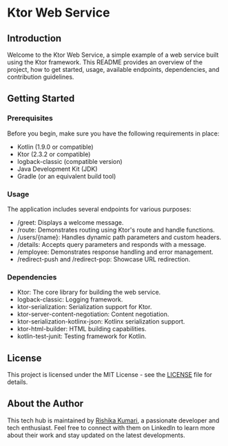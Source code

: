 # Ktor Web Service

## Introduction

Welcome to the Ktor Web Service, a simple example of a web service built using the Ktor framework. This README provides an overview of the project, how to get started, usage, available endpoints, dependencies, and contribution guidelines.

## Getting Started

### Prerequisites

Before you begin, make sure you have the following requirements in place:

- Kotlin (1.9.0 or compatible)
- Ktor (2.3.2 or compatible)
- logback-classic (compatible version)
- Java Development Kit (JDK)
- Gradle (or an equivalent build tool)

### Usage

The application includes several endpoints for various purposes:

   - /greet: Displays a welcome message.
   - /route: Demonstrates routing using Ktor's route and handle functions.
   - /users/{name}: Handles dynamic path parameters and custom headers.
   - /details: Accepts query parameters and responds with a message.
   - /employee: Demonstrates response handling and error management.
   - /redirect-push and /redirect-pop: Showcase URL redirection.


### Dependencies

   - Ktor: The core library for building the web service.
   - logback-classic: Logging framework.
   - ktor-serialization: Serialization support for Ktor.
   - ktor-server-content-negotiation: Content negotiation.
   - ktor-serialization-kotlinx-json: Kotlinx serialization support.
   - ktor-html-builder: HTML building capabilities.
   - kotlin-test-junit: Testing framework for Kotlin.

## License

This project is licensed under the MIT License - see the [LICENSE](LICENSE) file for details.

## About the Author

This tech hub is maintained by [Rishika Kumari](https://www.linkedin.com/in/rishika-tiwari20), a passionate developer and tech enthusiast. Feel free to connect with them on LinkedIn to learn more about their work and stay updated on the latest developments.





